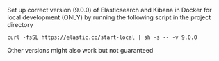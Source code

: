 Set up correct version (9.0.0) of Elasticsearch and Kibana in Docker for local development (ONLY) by running the following script in the project directory
```
curl -fsSL https://elastic.co/start-local | sh -s -- -v 9.0.0
```
Other versions might also work but not guaranteed
